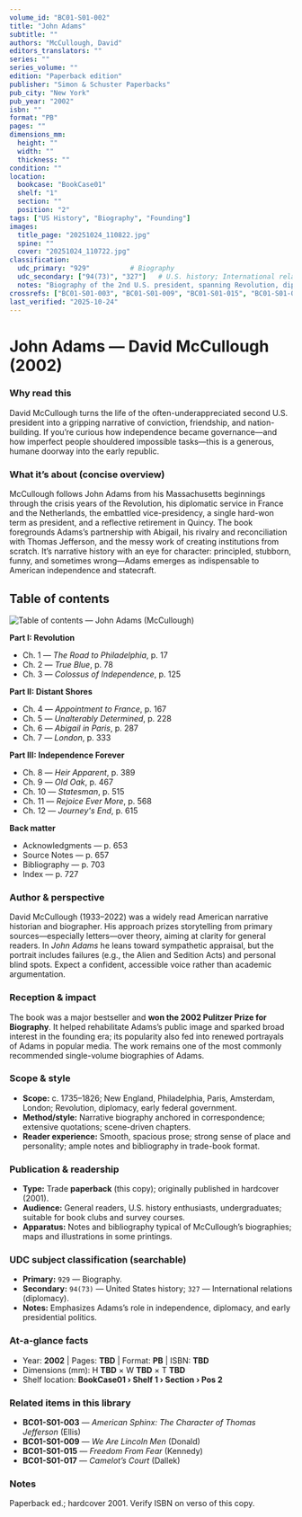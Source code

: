 ```yaml
---
volume_id: "BC01-S01-002"
title: "John Adams"
subtitle: ""
authors: "McCullough, David"
editors_translators: ""
series: ""
series_volume: ""
edition: "Paperback edition"
publisher: "Simon & Schuster Paperbacks"
pub_city: "New York"
pub_year: "2002"
isbn: ""
format: "PB"
pages: ""
dimensions_mm:
  height: ""
  width: ""
  thickness: ""
condition: ""
location:
  bookcase: "BookCase01"
  shelf: "1"
  section: ""
  position: "2"
tags: ["US History", "Biography", "Founding"]
images:
  title_page: "20251024_110822.jpg"
  spine: ""
  cover: "20251024_110722.jpg"
classification:
  udc_primary: "929"          # Biography
  udc_secondary: ["94(73)", "327"]   # U.S. history; International relations/diplomacy
  notes: "Biography of the 2nd U.S. president, spanning Revolution, diplomacy in Europe, and early republic."
crossrefs: ["BC01-S01-003", "BC01-S01-009", "BC01-S01-015", "BC01-S01-017"]
last_verified: "2025-10-24"
---
```


# John Adams — David McCullough (2002)

### Why read this
David McCullough turns the life of the often-underappreciated second U.S. president into a gripping narrative of conviction, friendship, and nation-building. If you’re curious how independence became governance—and how imperfect people shouldered impossible tasks—this is a generous, humane doorway into the early republic.

### What it’s about (concise overview)
McCullough follows John Adams from his Massachusetts beginnings through the crisis years of the Revolution, his diplomatic service in France and the Netherlands, the embattled vice-presidency, a single hard-won term as president, and a reflective retirement in Quincy. The book foregrounds Adams’s partnership with Abigail, his rivalry and reconciliation with Thomas Jefferson, and the messy work of creating institutions from scratch. It’s narrative history with an eye for character: principled, stubborn, funny, and sometimes wrong—Adams emerges as indispensable to American independence and statecraft.

## Table of contents

<!-- image located in docs/books/BookCase01/Shelf01/JohnAdams_McCullough_TOC.jpg -->
![Table of contents — John Adams (McCullough)](C)

**Part I: Revolution**
- Ch. 1 — *The Road to Philadelphia*, p. 17  
- Ch. 2 — *True Blue*, p. 78  
- Ch. 3 — *Colossus of Independence*, p. 125  

**Part II: Distant Shores**
- Ch. 4 — *Appointment to France*, p. 167  
- Ch. 5 — *Unalterably Determined*, p. 228  
- Ch. 6 — *Abigail in Paris*, p. 287  
- Ch. 7 — *London*, p. 333  

**Part III: Independence Forever**
- Ch. 8  — *Heir Apparent*, p. 389  
- Ch. 9  — *Old Oak*, p. 467  
- Ch. 10 — *Statesman*, p. 515  
- Ch. 11 — *Rejoice Ever More*, p. 568  
- Ch. 12 — *Journey's End*, p. 615  

**Back matter**
- Acknowledgments — p. 653  
- Source Notes — p. 657  
- Bibliography — p. 703  
- Index — p. 727  


### Author & perspective
David McCullough (1933–2022) was a widely read American narrative historian and biographer. His approach prizes storytelling from primary sources—especially letters—over theory, aiming at clarity for general readers. In *John Adams* he leans toward sympathetic appraisal, but the portrait includes failures (e.g., the Alien and Sedition Acts) and personal blind spots. Expect a confident, accessible voice rather than academic argumentation.

### Reception & impact
The book was a major bestseller and **won the 2002 Pulitzer Prize for Biography**. It helped rehabilitate Adams’s public image and sparked broad interest in the founding era; its popularity also fed into renewed portrayals of Adams in popular media. The work remains one of the most commonly recommended single-volume biographies of Adams.

### Scope & style
- **Scope:** c. 1735–1826; New England, Philadelphia, Paris, Amsterdam, London; Revolution, diplomacy, early federal government.  
- **Method/style:** Narrative biography anchored in correspondence; extensive quotations; scene-driven chapters.  
- **Reader experience:** Smooth, spacious prose; strong sense of place and personality; ample notes and bibliography in trade-book format.

### Publication & readership
- **Type:** Trade **paperback** (this copy); originally published in hardcover (2001).  
- **Audience:** General readers, U.S. history enthusiasts, undergraduates; suitable for book clubs and survey courses.  
- **Apparatus:** Notes and bibliography typical of McCullough’s biographies; maps and illustrations in some printings.

### UDC subject classification (searchable)
- **Primary:** `929` — Biography.  
- **Secondary:** `94(73)` — United States history; `327` — International relations (diplomacy).  
- **Notes:** Emphasizes Adams’s role in independence, diplomacy, and early presidential politics.

### At-a-glance facts
- Year: **2002** | Pages: **TBD** | Format: **PB** | ISBN: **TBD**  
- Dimensions (mm): H **TBD** × W **TBD** × T **TBD**  
- Shelf location: **BookCase01 › Shelf 1 › Section  › Pos 2**

### Related items in this library
- **BC01-S01-003** — *American Sphinx: The Character of Thomas Jefferson* (Ellis)  
- **BC01-S01-009** — *We Are Lincoln Men* (Donald)  
- **BC01-S01-015** — *Freedom From Fear* (Kennedy)  
- **BC01-S01-017** — *Camelot’s Court* (Dallek)

### Notes
Paperback ed.; hardcover 2001. Verify ISBN on verso of this copy.
